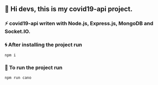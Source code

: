 ## 👋 Hi devs, this is my covid19-api project.

### ⚡ covid19-api writen with Node.js, Express.js, MongoDB and Socket.IO.

### 🌀 After installing the project run

`` npm i ``

### 🔧 To run the project run

`` npm run cano ``
